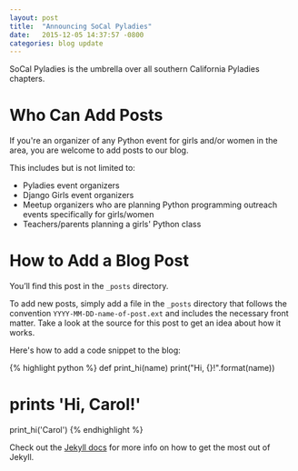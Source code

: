```yaml
---
layout: post
title:  "Announcing SoCal Pyladies"
date:   2015-12-05 14:37:57 -0800
categories: blog update
---
```


SoCal Pyladies is the umbrella over all southern California Pyladies chapters.

# Who Can Add Posts

If you're an organizer of any Python event for girls and/or women in the area, you are welcome to add posts to our blog.

This includes but is not limited to:

* Pyladies event organizers
* Django Girls event organizers
* Meetup organizers who are planning Python programming outreach events specifically for girls/women
* Teachers/parents planning a girls' Python class

# How to Add a Blog Post

You’ll find this post in the `_posts` directory.

To add new posts, simply add a file in the `_posts` directory that follows the convention `YYYY-MM-DD-name-of-post.ext` and includes the necessary front matter. Take a look at the source for this post to get an idea about how it works.

Here's how to add a code snippet to the blog:

{% highlight python %}
def print_hi(name)
    print("Hi, {}!".format(name))

# prints 'Hi, Carol!'
print_hi('Carol')
{% endhighlight %}

Check out the [Jekyll docs][jekyll-docs] for more info on how to get the most out of Jekyll.

[jekyll-docs]: http://jekyllrb.com/docs/home

